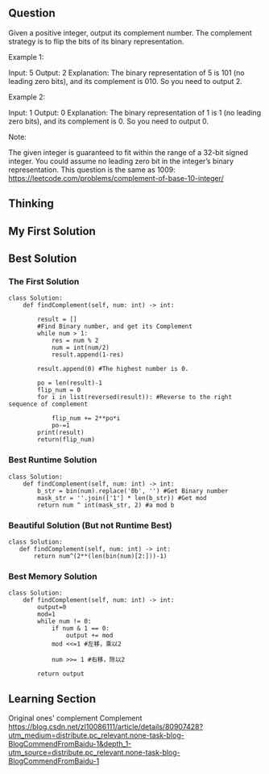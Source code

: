 ## Question
Given a positive integer, output its complement number. The complement strategy is to flip the bits of its binary representation.

 

Example 1:

Input: 5
Output: 2
Explanation: The binary representation of 5 is 101 (no leading zero bits), and its complement is 010. So you need to output 2.
 

Example 2:

Input: 1
Output: 0
Explanation: The binary representation of 1 is 1 (no leading zero bits), and its complement is 0. So you need to output 0.
 

Note:

The given integer is guaranteed to fit within the range of a 32-bit signed integer.
You could assume no leading zero bit in the integer’s binary representation.
This question is the same as 1009: https://leetcode.com/problems/complement-of-base-10-integer/

## Thinking


## My First Solution


## Best Solution
### The First Solution
```
class Solution:
    def findComplement(self, num: int) -> int:
        
        result = []
        #Find Binary number, and get its Complement
        while num > 1:
            res = num % 2
            num = int(num/2)
            result.append(1-res)
        
        result.append(0) #The highest number is 0.
        
        po = len(result)-1
        flip_num = 0
        for i in list(reversed(result)): #Reverse to the right sequence of complement
            
            flip_num += 2**po*i
            po-=1
        print(result)
        return(flip_num)
```

### Best Runtime Solution
```
class Solution:
    def findComplement(self, num: int) -> int:
        b_str = bin(num).replace('0b', '') #Get Binary number
        mask_str = ''.join(['1'] * len(b_str)) #Get mod
        return num ^ int(mask_str, 2) #a mod b
 ```
 ### Beautiful Solution (But not Runtime Best)
 ```
 class Solution:
    def findComplement(self, num: int) -> int:
        return num^(2**(len(bin(num)[2:]))-1)
```
### Best Memory Solution
```
class Solution:
    def findComplement(self, num: int) -> int:
        output=0
        mod=1
        while num != 0:
            if num & 1 == 0:
                output += mod
            mod <<=1 #左移，乘以2
              
            num >>= 1 #右移，除以2
        
        return output
 ```
 

## Learning Section
Original
ones' complement
Complement
https://blog.csdn.net/zl10086111/article/details/80907428?utm_medium=distribute.pc_relevant.none-task-blog-BlogCommendFromBaidu-1&depth_1-utm_source=distribute.pc_relevant.none-task-blog-BlogCommendFromBaidu-1
